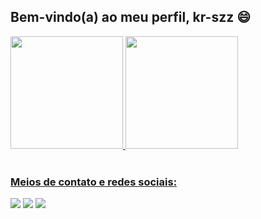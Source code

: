 ## Bem-vindo(a) ao meu perfil, kr-szz 😄

 <div>
   <a href="https://github.com/kr-szz">
   <img height="180em" src="https://github-readme-stats.vercel.app/api?username=kr-szz&show_icons=true&theme=dracula&include_all_commits=true&count_private=true"/>
   <img height="180em" src="https://github-readme-stats.vercel.app/api/top-langs/?username=kr-szz&layout=compact&langs_count=6&theme=dracula"/>
</div>
 
<br>
 
### Meios de contato e redes sociais:
 
<div>
  <a href="https://www.instagram.com/k.r_sz/" target="_blank"><img src="https://img.shields.io/badge/-Instagram-%23E4405F?style=for-the-badge&logo=instagram&logoColor=white" target="_blank"></a>
  <a href="https://twitter.com/kr_szz" target="_blank"><img src="https://img.shields.io/badge/-Twitter-%231DA1F2?style=for-the-badge&logo=twitter&logoColor=white" target="_blank"></a>
  <a href = "kaiorodrigues0002@gmail.com"><img src="https://img.shields.io/badge/-Gmail-%23333?style=for-the-badge&logo=gmail&logoColor=white" target="_blank"></a>

